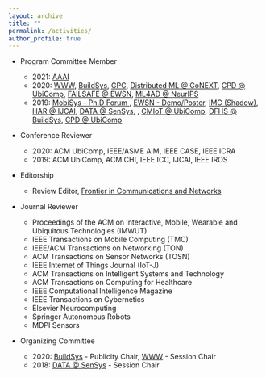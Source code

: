```yaml
---
layout: archive
title: ""
permalink: /activities/
author_profile: true
---
```


- Program Committee Member
	- 2021: [AAAI](https://aaai.org/Conferences/AAAI-21/)
	- 2020: [WWW](https://www2020.thewebconf.org/), [BuildSys](http://buildsys.acm.org/2020/), [GPC](https://www.gpc2020.cn/index.html), [Distributed ML @ CoNEXT](https://distributedml.org/), [CPD @ UbiComp](https://ubicomp-cpd.com/), [FAILSAFE @ EWSN](https://wp.doc.ic.ac.uk/failsafe/), [ML4AD @ NeurIPS](https://ml4ad.github.io/)
	- 2019: [MobiSys - Ph.D Forum ](http://soar.group/mobisys19risingstarsforum/#), [EWSN - Demo/Poster](http://ewsn2019.thss.tsinghua.edu.cn/), [IMC (Shadow)](https://conferences.sigcomm.org/imc/2019), [HAR @ IJCAI](https://sites.google.com/site/zhangleuestc/deep-learning-for-human-activity-recognition), [DATA @ SenSys](https://workshopdata.github.io/DATA2019/), , [CMIoT @ UbiComp](https://cmliot2019.github.io/), [DFHS @ BuildSys](https://dfhs-buildsys.github.io/dfhs2019/), [CPD @ UbiComp](https://ubicomp-cpd.com/)


- Conference Reviewer
	- 2020: ACM UbiComp, IEEE/ASME AIM, IEEE CASE, IEEE ICRA 
	- 2019: ACM UbiComp, ACM CHI, IEEE ICC, IJCAI, IEEE IROS

- Editorship
	- Review Editor, [Frontier in Communications and Networks](https://www.frontiersin.org/journals/communications-and-networks#)

- Journal Reviewer
	- Proceedings of the ACM on Interactive, Mobile, Wearable and Ubiquitous Technologies (IMWUT)
	- IEEE Transactions on Mobile Computing (TMC)
	- IEEE/ACM Transactions on Networking (TON)
	- ACM Transactions on Sensor Networks (TOSN)
	- IEEE Internet of Things Journal (IoT-J)
	- ACM Transactions on Intelligent Systems and Technology 
	- ACM Transactions on Computing for Healthcare
	- IEEE Computational Intelligence Magazine
	- IEEE Transactions on Cybernetics
	- Elsevier Neurocomputing
	- Springer Autonomous Robots
	- MDPI Sensors

- Organizing Committee
	- 2020: [BuildSys](http://buildsys.acm.org/2020/) - Publicity Chair, [WWW](https://www2020.thewebconf.org/) - Session Chair
	- 2018: [DATA @ SenSys](https://workshopdata.github.io/DATA2018/) - Session Chair
	